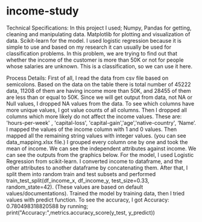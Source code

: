 # income-study

Technical Specifications:
In this project I used;
Numpy, Pandas for getting, cleaning and manipulating data.
Matplotlib for plotting and visualization of data.
Scikit-learn for the model. I used logistic regression because it is simple to use and based on my research it can usually be used for classification problems. In this problem, we are trying to find out that whether the income of the customer is more than 50K or not for people whose salaries are unknown. This is a classification, so we can use it here.

Process Details:
First of all, I read the data from csv file based on semicolons. Based on the data on the table     there is total number of 45222 data, 11208 of them are having income more than 50K, and 28455 of them are less than or equal to 50K. 
Since we will get output from data, not NA or Null values, I dropped NA values from the data.
To see which columns have more unique values, I got value counts of all columns. Then I dropped all columns which more likely do not affect the income values. These are: 'hours-per-week' , 'capital-loss', 'capital-gain','age','native-country', ‘Name’.
I mapped the values of the income column with 1 and 0 values.
Then mapped all the remaining string values with integer values. (you can see data_mapping.xlsx file.)
I grouped every column one by one and took the mean of income. We can see the independent attributes against income. We can see the outputs from the graphics below.
For the model, I used Logistic Regression from scikit-learn. I converted income to dataframe, and the other attributes to another dataframe by concatenating them. After that, I split them    into random train and test subsets and performed train_test_split(df_income_x, df_income_y, test_size=0.33, random_state=42). (These values are based on default values/documentations).
Trained the model by training data, then I tried values with predict function. 
To see the accuracy, I got Accuracy: 0.780498318820588 by running;
 print("Accuracy:",metrics.accuracy_score(y_test, y_predict))
